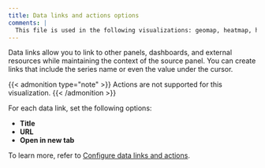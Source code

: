 ```yaml
---
title: Data links and actions options
comments: |
  This file is used in the following visualizations: geomap, heatmap, histogram
---
```


Data links allow you to link to other panels, dashboards, and external resources while maintaining the context of the source panel.
You can create links that include the series name or even the value under the cursor.

{{< admonition type="note" >}}
Actions are not supported for this visualization.
{{< /admonition >}}

For each data link, set the following options:

- **Title**
- **URL**
- **Open in new tab**

To learn more, refer to [Configure data links and actions](../../configure-data-links/).
